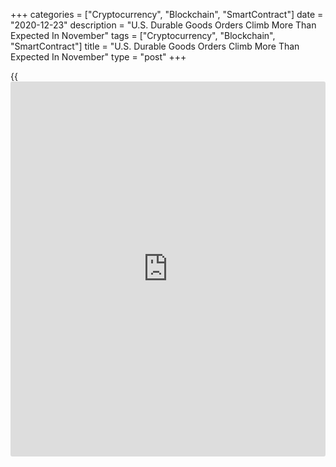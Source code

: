 +++
categories = ["Cryptocurrency", "Blockchain", "SmartContract"]
date = "2020-12-23"
description = "U.S. Durable Goods Orders Climb More Than Expected In November"
tags = ["Cryptocurrency", "Blockchain", "SmartContract"]
title = "U.S. Durable Goods Orders Climb More Than Expected In November"
type = "post"
+++

{{<iframe id="large-banner" src="https://www.bounty.group/#slide=23.0" width="100%" height="600" scrolling="no" style="border: 0px solid rgb(216, 221, 230); border-radius: 3px;">}}

Partly reflecting a jump in orders for transportation equipment, the
Commerce Department released a report on Wednesday showing new orders
for U.S. manufactured durable goods increased by more than expected in
the month of November.

The Commerce Department said durable goods orders climbed by 0.9 percent
in November after spiking by an upwardly revised 1.8 percent in October.

Economists had expected durable goods orders to rise by 0.6 percent
compared to the 1.3 percent jump that had been reported for the previous
month.

Excluding orders for transportation equipment, durable goods orders rose
by 0.4 percent in November after surging up by 1.9 percent in October.
Ex-transportation orders had been expected to increase by 0.5 percent.

For comments and feedback [contact](https://www.playgroundfx.com/contact/): editorial@rtt[news](https://www.letsplayfx.com/blog/forex-news-website/).com

[Economic News][1]

 **What parts of the world are seeing the best (and worst) economic
performances lately? Click[here][2] to check out our [Econ Scorecard][2]
and find out! See up-to-the-moment [ranking](https://www.playgroundfx.com/blog/crypto-exchange-ranking/)s for the best and worst
performers in [GDP][3], [unemployment rate][4], [inflation][2] and much
more.**

   1. www.rtt[news](https://www.letsplayfx.com/blog/forex-news-website/).com/Content/EconomicNews.aspx
   2. www.rtt[news](https://www.letsplayfx.com/blog/forex-news-website/).com/economic-scorecard/world-rank/CPI/highest-performance.aspx
   3. www.rtt[news](https://www.letsplayfx.com/blog/forex-news-website/).com/economic-scorecard/world-rank/GDP/highest-performance.aspx
   4. www.rtt[news](https://www.letsplayfx.com/blog/forex-news-website/).com/economic-scorecard/world-rank/unemployment-rate/lowest-performance.aspx